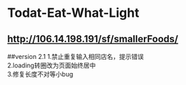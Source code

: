 # Todat-Eat-What-Light
## http://106.14.198.191/sf/smallerFoods/
##version 2.1 
1.禁止重复输入相同店名，提示错误<br>
2.loading转圈改为页面始终居中<br>
3.修复长度不对等小bug<br>
